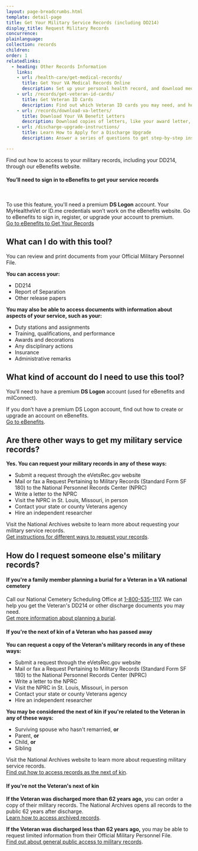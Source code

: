 ```yaml
---
layout: page-breadcrumbs.html
template: detail-page
title: Get Your Military Service Records (including DD214)
display_title: Request Military Records
concurrence:
plainlanguage:
collection: records
children:
order: 1
relatedlinks:
  - heading: Other Records Information
    links:
    - url: /health-care/get-medical-records/
      title: Get Your VA Medical Records Online
      description: Set up your personal health record, and download medical records, reports, and images to share with your VA and non-VA doctors.
    - url: /records/get-veteran-id-cards/
      title: Get Veteran ID Cards
      description: Find out which Veteran ID cards you may need, and how to request them.
    - url: /records/download-va-letters/
      title: Download Your VA Benefit Letters
      description: Download copies of letters, like your award letter, for certain benefits.
    - url: /discharge-upgrade-instructions/
      title: Learn How to Apply for a Discharge Upgrade
      description: Answer a series of questions to get step-by-step instructions on how to apply for a discharge upgrade or correction. If your discharge gets upgraded, you'll be eligible for the VA benefits you earned during your period of service.

---
```


<div itemscope itemtype="http://schema.org/FAQPage">
<div itemprop="description" class="va-introtext">

Find out how to access to your military records, including your DD214, through our eBenefits website.

</div>

<div class="va-sign-in-alert usa-alert usa-alert-info">
  <div class="usa-alert-body">
    <h4 class="usa-alert-heading">You’ll need to sign in to eBenefits to get your service records</h4>
    <br>
  <p class="usa-alert-text">To use this feature, you'll need a premium <b>DS Logon</b> account. Your MyHealtheVet or ID.me credentials won’t work on the eBenefits website. Go to eBenefits to sign in, register, or upgrade your account to premium.<br>
      <a class="usa-button-primary" href="https://www.ebenefits.va.gov/ebenefits/about/feature?feature=military-personnel-file">Go to eBenefits to Get Your Records</a>
    </p>
  </div>
</div>

<div itemscope itemtype="http://schema.org/Question">

<h2 itemprop="name">What can I do with this tool?</h2>
<div itemprop="acceptedAnswer" itemscope itemtype="http://schema.org/Answer">
<div itemprop="text">

You can review and print documents from your Official Military Personnel File.

<b>You can access your:</b>
<ul>
  <li>DD214</li>
  <li>Report of Separation</li>
  <li>Other release papers</li>
</ul>

<b>You may also be able to access documents with information about aspects of your service, such as your:</b>
<ul>
  <li>Duty stations and assignments</li>
  <li>Training, qualifications, and performance</li>
  <li>Awards and decorations</li>
  <li>Any disciplinary actions</li>
  <li>Insurance</li>
  <li>Administrative remarks</li>
</ul>

</div>
</div>
</div>

<div itemscope itemtype="http://schema.org/Question">

<h2 itemprop="name">What kind of account do I need to use this tool?</h2>
<div itemprop="acceptedAnswer" itemscope itemtype="http://schema.org/Answer">
<div itemprop="text">

You’ll need to have a premium <b>DS Logon</b> account (used for eBenefits and milConnect).

If you don’t have a premium DS Logon account, find out how to create or upgrade an account on eBenefits. <br>
<a href="https://www.ebenefits.va.gov/ebenefits/about/feature?feature=military-personnel-file">Go to eBenefits</a>.

</div>
</div>
</div>

<div itemscope itemtype="http://schema.org/Question">

<h2 itemprop="name">Are there other ways to get my military service records?</h2>
<div itemprop="acceptedAnswer" itemscope itemtype="http://schema.org/Answer">
<div itemprop="text">

<b>Yes. You can request your military records in any of these ways:</b>

<ul>
  <li>Submit a request through the eVetsRec.gov website</li>
  <li>Mail or fax a Request Pertaining to Military Records (Standard Form SF 180) to the National Personnel Records Center (NPRC)</li>
  <li>Write a letter to the NPRC</li>
  <li>Visit the NPRC in St. Louis, Missouri, in person</li>
  <li>Contact your state or county Veterans agency</li>
  <li>Hire an independent researcher</li>
</ul>

Visit the National Archives website to learn more about requesting your military service records. <br>
<a target="_blank" rel="noopener noreferrer" href="https://www.archives.gov/veterans/military-service-records">Get instructions for different ways to request your records</a>.

</div>
</div>
</div>

<div itemscope itemtype="http://schema.org/Question">

<h2 itemprop="name">How do I request someone else's military records?</h2>
<div itemprop="acceptedAnswer" itemscope itemtype="http://schema.org/Answer">
<div itemprop="text">

<h4>If you're a family member planning a burial for a Veteran in a VA national cemetery</h4>

Call our National Cemetery Scheduling Office at <a href="tel:+18005351117">1-800-535-1117</a>. We can help you get the Veteran's DD214 or other discharge documents you may need. <br>
<a href="/burials-memorials/plan-a-burial/">Get more information about planning a burial</a>.

<h4>If you're the next of kin of a Veteran who has passed away</h4>

<b>You can request a copy of the Veteran's military records in any of these ways:</b>
<ul>
  <li>Submit a request through the eVetsRec.gov website</li>
  <li>Mail or fax a Request Pertaining to Military Records (Standard Form SF 180) to the National Personnel Records Center (NPRC)</li>
  <li>Write a letter to the NPRC</li>
  <li>Visit the NPRC in St. Louis, Missouri, in person</li>
  <li>Contact your state or county Veterans agency</li>
  <li>Hire an independent researcher</li>
</ul>

<b>You may be considered the next of kin if you're related to the Veteran in any of these ways:</b>
<ul>
  <li>Surviving spouse who hasn't remarried, <b>or</b></li>
  <li>Parent, <b>or</b></li>
  <li>Child, <b>or</b></li>
  <li>Sibling
</ul>

Visit the National Archives website to learn more about requesting military service records. <br>
<a target="_blank" rel="noopener noreferrer" href="https://www.archives.gov/personnel-records-center/ompf-access">Find out how to access records as the next of kin</a>.

<h4>If you're not the Veteran's next of kin</h4>

<b>If the Veteran was discharged more than 62 years ago,</b> you can order a copy of their military records. The National Archives opens all records to the public 62 years after discharge. <br>
<a target="_blank" rel="noopener noreferrer" href="https://www.archives.gov/personnel-records-center/military-personnel/ompf-archival-requests">Learn how to access archived records</a>. <br>

<b>If the Veteran was discharged less than 62 years ago,</b> you may be able to request limited information from their Official Military Personnel File. <br>
<a target="_blank" rel="noopener noreferrer" href="https://www.archives.gov/personnel-records-center/ompf-access-public">Find out about general public access to military records</a>.

</div>
</div>
</div>
</div>
